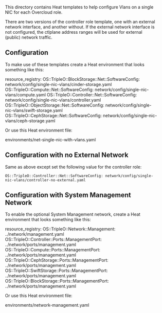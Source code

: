 This directory contains Heat templates to help configure
Vlans on a single NIC for each Overcloud role.

There are two versions of the controller role template, one with
an external network interface, and another without. If the
external network interface is not configured, the ctlplane address
ranges will be used for external (public) network traffic.

Configuration
-------------

To make use of these templates create a Heat environment that looks
something like this:

  resource\_registry:
    OS::TripleO::BlockStorage::Net::SoftwareConfig: network/config/single-nic-vlans/cinder-storage.yaml
    OS::TripleO::Compute::Net::SoftwareConfig: network/config/single-nic-vlans/compute.yaml
    OS::TripleO::Controller::Net::SoftwareConfig: network/config/single-nic-vlans/controller.yaml
    OS::TripleO::ObjectStorage::Net::SoftwareConfig: network/config/single-nic-vlans/swift-storage.yaml
    OS::TripleO::CephStorage::Net::SoftwareConfig: network/config/single-nic-vlans/ceph-storage.yaml

Or use this Heat environment file:

  environments/net-single-nic-with-vlans.yaml

Configuration with no External Network
--------------------------------------

Same as above except set the following value for the controller role:

    OS::TripleO::Controller::Net::SoftwareConfig: network/config/single-nic-vlans/controller-no-external.yaml

Configuration with System Management Network
--------------------------------------------

To enable the optional System Management network, create a Heat environment
that looks something like this:

  resource\_registry:
    OS::TripleO::Network::Management: ../network/management.yaml
    OS::TripleO::Controller::Ports::ManagementPort: ../network/ports/management.yaml
    OS::TripleO::Compute::Ports::ManagementPort: ../network/ports/management.yaml
    OS::TripleO::CephStorage::Ports::ManagementPort: ../network/ports/management.yaml
    OS::TripleO::SwiftStorage::Ports::ManagementPort: ../network/ports/management.yaml
    OS::TripleO::BlockStorage::Ports::ManagementPort: ../network/ports/management.yaml

Or use this Heat environment file:

  environments/network-management.yaml
